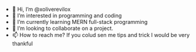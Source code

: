 - 👋 Hi, I’m @xoliverevilox
- 👀 I’m interested in programming and coding
- 🌱 I’m currently learning MERN full-stack programming
- 💞️ I’m looking to collaborate on a project.
- 📫 How to reach me? If you colud sen me tips and trick I would be very thankful

<!---
xoliverevilox/xoliverevilox is a ✨ special ✨ repository because its `README.md` (this file) appears on your GitHub profile.
You can click the Preview link to take a look at your changes.
--->
